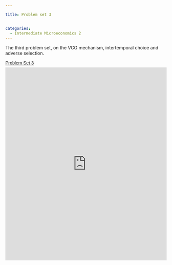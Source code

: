 ```yaml
---

title: Problem set 3


categories:
  - Intermediate Microeconomics 2
---
```

The third problem set, on the VCG mechanism, intertemporal choice and adverse selection. <p style=" margin: 12px auto 6px auto; font-family: Helvetica,Arial,Sans-serif; font-style: normal; font-variant: normal; font-weight: normal; font-size: 14px; line-height: normal; font-size-adjust: none; font-stretch: normal; -x-system-font: none; display: block;">   <a title="View Problem Set 3 on Scribd" href="http://www.scribd.com/doc/130442723/Problem-Set-3" style="text-decoration: underline;">Problem Set 3</a></p><iframe src="http://www.scribd.com/embeds/130442723/content?start_page=1&view_mode=scroll" data-auto-height="false" data-aspect-ratio="undefined" scrolling="no" width="100%" height="600" frameborder="0"></iframe>